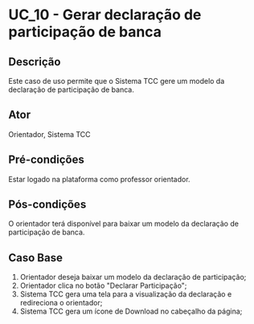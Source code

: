 # UC_10 - Gerar declaração de participação de banca

## Descrição
Este caso de uso permite que o Sistema TCC gere um modelo da declaração de participação de banca.
## Ator
Orientador, Sistema TCC
## Pré-condições
Estar logado na plataforma como professor orientador.
## Pós-condições
O orientador terá disponível para baixar um modelo da declaração de participação de banca.
## Caso Base
1. Orientador deseja baixar um modelo da declaração de participação;
1. Orientador clica no botão "Declarar Participação";
1. Sistema TCC gera uma tela para a visualização da declaração e redireciona o orientador;
1. Sistema TCC gera um ícone de Download no cabeçalho da página;
